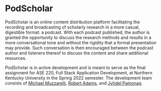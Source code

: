 # PodScholar

PodScholar is an online content distribution platform facilitating the recording and broadcasting of scholarly research
in a more casual, digestible format: a podcast. With each podcast published, the author is granted the opportunity to
discuss the research methods and results in a more conversational tone and without the rigidity that a formal
presentation may provide. Such conversation is then encouraged between the podcast author and listeners thereof to
discuss the content and share additional resources.

PodScholar is in active development and is meant to serve as the final assignment for ASE 220, Full Stack Application
Development, at Northern Kentucky University in the Spring 2022 semester. The development team consists of
[Michael Muzzarelli](https://github.com/muzzarellimj), [Robert Adams](https://github.com/adamsr15), and
[Jyhdel Pamonag](https://github.com/jmlpamonag).